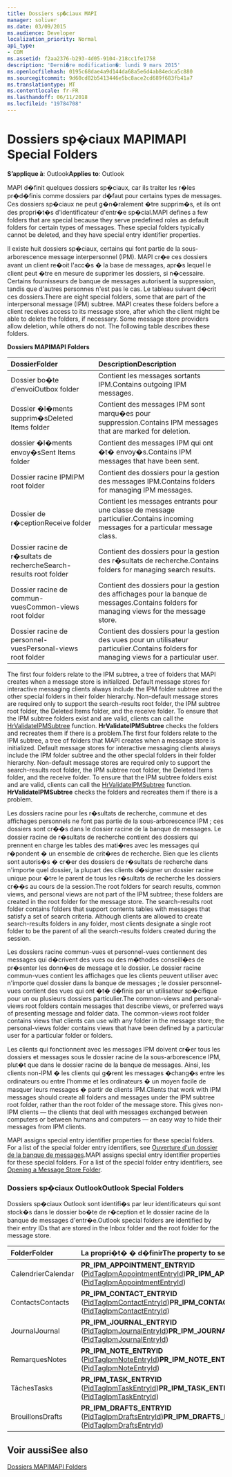 ```yaml
---
title: Dossiers sp�ciaux MAPI
manager: soliver
ms.date: 03/09/2015
ms.audience: Developer
localization_priority: Normal
api_type:
- COM
ms.assetid: f2aa2376-b293-4d05-9104-218cc1fe1758
description: 'Derni�re modification�: lundi 9 mars 2015'
ms.openlocfilehash: 0195c68dae4a9d144da68a5e6d4ab84edca5c880
ms.sourcegitcommit: 9d60cd82b5413446e5bc8ace2cd689f683fb41a7
ms.translationtype: MT
ms.contentlocale: fr-FR
ms.lasthandoff: 06/11/2018
ms.locfileid: "19784708"
---
```

# <a name="mapi-special-folders"></a><span data-ttu-id="1f5d3-103">Dossiers sp�ciaux MAPI</span><span class="sxs-lookup"><span data-stu-id="1f5d3-103">MAPI Special Folders</span></span>

  
  
<span data-ttu-id="1f5d3-104">**S’applique à**: Outlook</span><span class="sxs-lookup"><span data-stu-id="1f5d3-104">**Applies to**: Outlook</span></span> 
  
<span data-ttu-id="1f5d3-p101">MAPI d�finit quelques dossiers sp�ciaux, car ils traiter les r�les pr�d�finis comme dossiers par d�faut pour certains types de messages. Ces dossiers sp�ciaux ne peut g�n�ralement �tre supprim�s, et ils ont des propri�t�s d'identificateur d'entr�e sp�cial.</span><span class="sxs-lookup"><span data-stu-id="1f5d3-p101">MAPI defines a few folders that are special because they serve predefined roles as default folders for certain types of messages. These special folders typically cannot be deleted, and they have special entry identifier properties.</span></span>
  
<span data-ttu-id="1f5d3-p102">Il existe huit dossiers sp�ciaux, certains qui font partie de la sous-arborescence message interpersonnel (IPM). MAPI cr�e ces dossiers avant un client re�oit l'acc�s � la base de messages, apr�s lequel le client peut �tre en mesure de supprimer les dossiers, si n�cessaire. Certains fournisseurs de banque de messages autorisent la suppression, tandis que d'autres personnes n'est pas le cas. Le tableau suivant d�crit ces dossiers.</span><span class="sxs-lookup"><span data-stu-id="1f5d3-p102">There are eight special folders, some that are part of the interpersonal message (IPM) subtree. MAPI creates these folders before a client receives access to its message store, after which the client might be able to delete the folders, if necessary. Some message store providers allow deletion, while others do not. The following table describes these folders.</span></span>
  
<span data-ttu-id="1f5d3-111">**Dossiers MAPI**</span><span class="sxs-lookup"><span data-stu-id="1f5d3-111">**MAPI Folders**</span></span>

|<span data-ttu-id="1f5d3-112">**Dossier**</span><span class="sxs-lookup"><span data-stu-id="1f5d3-112">**Folder**</span></span>|<span data-ttu-id="1f5d3-113">**Description**</span><span class="sxs-lookup"><span data-stu-id="1f5d3-113">**Description**</span></span>|
|:-----|:-----|
|<span data-ttu-id="1f5d3-114">Dossier bo�te d'envoi</span><span class="sxs-lookup"><span data-stu-id="1f5d3-114">Outbox folder</span></span>  <br/> |<span data-ttu-id="1f5d3-115">Contient les messages sortants IPM.</span><span class="sxs-lookup"><span data-stu-id="1f5d3-115">Contains outgoing IPM messages.</span></span>  <br/> |
|<span data-ttu-id="1f5d3-116">Dossier �l�ments supprim�s</span><span class="sxs-lookup"><span data-stu-id="1f5d3-116">Deleted Items folder</span></span>  <br/> |<span data-ttu-id="1f5d3-117">Contient des messages IPM sont marqu�es pour suppression.</span><span class="sxs-lookup"><span data-stu-id="1f5d3-117">Contains IPM messages that are marked for deletion.</span></span>  <br/> |
|<span data-ttu-id="1f5d3-118">dossier �l�ments envoy�s</span><span class="sxs-lookup"><span data-stu-id="1f5d3-118">Sent Items folder</span></span>  <br/> |<span data-ttu-id="1f5d3-119">Contient des messages IPM qui ont �t� envoy�s.</span><span class="sxs-lookup"><span data-stu-id="1f5d3-119">Contains IPM messages that have been sent.</span></span>  <br/> |
|<span data-ttu-id="1f5d3-120">Dossier racine IPM</span><span class="sxs-lookup"><span data-stu-id="1f5d3-120">IPM root folder</span></span>  <br/> |<span data-ttu-id="1f5d3-121">Contient des dossiers pour la gestion des messages IPM.</span><span class="sxs-lookup"><span data-stu-id="1f5d3-121">Contains folders for managing IPM messages.</span></span>  <br/> |
|<span data-ttu-id="1f5d3-122">Dossier de r�ception</span><span class="sxs-lookup"><span data-stu-id="1f5d3-122">Receive folder</span></span>  <br/> |<span data-ttu-id="1f5d3-123">Contient les messages entrants pour une classe de message particulier.</span><span class="sxs-lookup"><span data-stu-id="1f5d3-123">Contains incoming messages for a particular message class.</span></span>  <br/> |
|<span data-ttu-id="1f5d3-124">Dossier racine de r�sultats de recherche</span><span class="sxs-lookup"><span data-stu-id="1f5d3-124">Search-results root folder</span></span>  <br/> |<span data-ttu-id="1f5d3-125">Contient des dossiers pour la gestion des r�sultats de recherche.</span><span class="sxs-lookup"><span data-stu-id="1f5d3-125">Contains folders for managing search results.</span></span>  <br/> |
|<span data-ttu-id="1f5d3-126">Dossier racine de commun-vues</span><span class="sxs-lookup"><span data-stu-id="1f5d3-126">Common-views root folder</span></span>  <br/> |<span data-ttu-id="1f5d3-127">Contient des dossiers pour la gestion des affichages pour la banque de messages.</span><span class="sxs-lookup"><span data-stu-id="1f5d3-127">Contains folders for managing views for the message store.</span></span>  <br/> |
|<span data-ttu-id="1f5d3-128">Dossier racine de personnel-vues</span><span class="sxs-lookup"><span data-stu-id="1f5d3-128">Personal-views root folder</span></span>  <br/> |<span data-ttu-id="1f5d3-129">Contient des dossiers pour la gestion des vues pour un utilisateur particulier.</span><span class="sxs-lookup"><span data-stu-id="1f5d3-129">Contains folders for managing views for a particular user.</span></span>  <br/> |
   
<span data-ttu-id="1f5d3-p103">The first four folders relate to the IPM subtree, a tree of folders that MAPI creates when a message store is initialized. Default message stores for interactive messaging clients always include the IPM folder subtree and the other special folders in their folder hierarchy. Non-default message stores are required only to support the search-results root folder, the IPM subtree root folder, the Deleted Items folder, and the receive folder. To ensure that the IPM subtree folders exist and are valid, clients can call the [HrValidateIPMSubtree](hrvalidateipmsubtree.md) function. **HrValidateIPMSubtree** checks the folders and recreates them if there is a problem.</span><span class="sxs-lookup"><span data-stu-id="1f5d3-p103">The first four folders relate to the IPM subtree, a tree of folders that MAPI creates when a message store is initialized. Default message stores for interactive messaging clients always include the IPM folder subtree and the other special folders in their folder hierarchy. Non-default message stores are required only to support the search-results root folder, the IPM subtree root folder, the Deleted Items folder, and the receive folder. To ensure that the IPM subtree folders exist and are valid, clients can call the [HrValidateIPMSubtree](hrvalidateipmsubtree.md) function. **HrValidateIPMSubtree** checks the folders and recreates them if there is a problem.</span></span> 
  
<span data-ttu-id="1f5d3-p104">Les dossiers racine pour les r�sultats de recherche, commune et des affichages personnels ne font pas partie de la sous-arborescence IPM ; ces dossiers sont cr��s dans le dossier racine de la banque de messages. Le dossier racine de r�sultats de recherche contient des dossiers qui prennent en charge les tables des mati�res avec les messages qui r�pondent � un ensemble de crit�res de recherche. Bien que les clients sont autoris�s � cr�er des dossiers de r�sultats de recherche dans n'importe quel dossier, la plupart des clients d�signer un dossier racine unique pour �tre le parent de tous les r�sultats de recherche les dossiers cr��s au cours de la session.</span><span class="sxs-lookup"><span data-stu-id="1f5d3-p104">The root folders for search results, common views, and personal views are not part of the IPM subtree; these folders are created in the root folder for the message store. The search-results root folder contains folders that support contents tables with messages that satisfy a set of search criteria. Although clients are allowed to create search-results folders in any folder, most clients designate a single root folder to be the parent of all the search-results folders created during the session.</span></span> 
  
<span data-ttu-id="1f5d3-p105">Les dossiers racine commun-vues et personnel-vues contiennent des messages qui d�crivent des vues ou des m�thodes conseill�es de pr�senter les donn�es de message et le dossier. Le dossier racine commun-vues contient les affichages que les clients peuvent utiliser avec n'importe quel dossier dans la banque de messages ; le dossier personnel-vues contient des vues qui ont �t� d�finis par un utilisateur sp�cifique pour un ou plusieurs dossiers particulier.</span><span class="sxs-lookup"><span data-stu-id="1f5d3-p105">The common-views and personal-views root folders contain messages that describe views, or preferred ways of presenting message and folder data. The common-views root folder contains views that clients can use with any folder in the message store; the personal-views folder contains views that have been defined by a particular user for a particular folder or folders.</span></span>
  
<span data-ttu-id="1f5d3-p106">Les clients qui fonctionnent avec les messages IPM doivent cr�er tous les dossiers et messages sous le dossier racine de la sous-arborescence IPM, plut�t que dans le dossier racine de la banque de messages. Ainsi, les clients non-IPM � les clients qui g�rent les messages �chang�s entre les ordinateurs ou entre l'homme et les ordinateurs � un moyen facile de masquer leurs messages � partir de clients IPM.</span><span class="sxs-lookup"><span data-stu-id="1f5d3-p106">Clients that work with IPM messages should create all folders and messages under the IPM subtree root folder, rather than the root folder of the message store. This gives non-IPM clients — the clients that deal with messages exchanged between computers or between humans and computers — an easy way to hide their messages from IPM clients.</span></span> 
  
<span data-ttu-id="1f5d3-p107">MAPI assigns special entry identifier properties for these special folders. For a list of the special folder entry identifiers, see [Ouverture d'un dossier de la banque de messages](opening-a-message-store-folder.md).</span><span class="sxs-lookup"><span data-stu-id="1f5d3-p107">MAPI assigns special entry identifier properties for these special folders. For a list of the special folder entry identifiers, see [Opening a Message Store Folder](opening-a-message-store-folder.md).</span></span>
  
### <a name="outlook-special-folders"></a><span data-ttu-id="1f5d3-144">Dossiers sp�ciaux Outlook</span><span class="sxs-lookup"><span data-stu-id="1f5d3-144">Outlook Special Folders</span></span>

<span data-ttu-id="1f5d3-145">Dossiers sp�ciaux Outlook sont identifi�s par leur identificateurs qui sont stock�s dans le dossier bo�te de r�ception et le dossier racine de la banque de messages d'entr�e.</span><span class="sxs-lookup"><span data-stu-id="1f5d3-145">Outlook special folders are identified by their entry IDs that are stored in the Inbox folder and the root folder for the message store.</span></span>
  
|<span data-ttu-id="1f5d3-146">**Folder**</span><span class="sxs-lookup"><span data-stu-id="1f5d3-146">**Folder**</span></span>|<span data-ttu-id="1f5d3-147">**La propri�t� � d�finir**</span><span class="sxs-lookup"><span data-stu-id="1f5d3-147">**The property to set**</span></span>|
|:-----|:-----|
|<span data-ttu-id="1f5d3-148">Calendrier</span><span class="sxs-lookup"><span data-stu-id="1f5d3-148">Calendar</span></span>  <br/> |<span data-ttu-id="1f5d3-149">**PR_IPM_APPOINTMENT_ENTRYID** ([PidTagIpmAppointmentEntryId](pidtagipmappointmententryid-canonical-property.md))</span><span class="sxs-lookup"><span data-stu-id="1f5d3-149">**PR_IPM_APPOINTMENT_ENTRYID** ([PidTagIpmAppointmentEntryId](pidtagipmappointmententryid-canonical-property.md))</span></span>  <br/> |
|<span data-ttu-id="1f5d3-150">Contacts</span><span class="sxs-lookup"><span data-stu-id="1f5d3-150">Contacts</span></span>  <br/> |<span data-ttu-id="1f5d3-151">**PR_IPM_CONTACT_ENTRYID** ([PidTagIpmContactEntryId](pidtagipmcontactentryid-canonical-property.md))</span><span class="sxs-lookup"><span data-stu-id="1f5d3-151">**PR_IPM_CONTACT_ENTRYID** ([PidTagIpmContactEntryId](pidtagipmcontactentryid-canonical-property.md))</span></span>  <br/> |
|<span data-ttu-id="1f5d3-152">Journal</span><span class="sxs-lookup"><span data-stu-id="1f5d3-152">Journal</span></span>  <br/> |<span data-ttu-id="1f5d3-153">**PR_IPM_JOURNAL_ENTRYID** ([PidTagIpmJournalEntryId](pidtagipmjournalentryid-canonical-property.md))</span><span class="sxs-lookup"><span data-stu-id="1f5d3-153">**PR_IPM_JOURNAL_ENTRYID** ([PidTagIpmJournalEntryId](pidtagipmjournalentryid-canonical-property.md))</span></span>  <br/> |
|<span data-ttu-id="1f5d3-154">Remarques</span><span class="sxs-lookup"><span data-stu-id="1f5d3-154">Notes</span></span>  <br/> |<span data-ttu-id="1f5d3-155">**PR_IPM_NOTE_ENTRYID** ([PidTagIpmNoteEntryId](pidtagipmnoteentryid-canonical-property.md))</span><span class="sxs-lookup"><span data-stu-id="1f5d3-155">**PR_IPM_NOTE_ENTRYID** ([PidTagIpmNoteEntryId](pidtagipmnoteentryid-canonical-property.md))</span></span>  <br/> |
|<span data-ttu-id="1f5d3-156">Tâches</span><span class="sxs-lookup"><span data-stu-id="1f5d3-156">Tasks</span></span>  <br/> |<span data-ttu-id="1f5d3-157">**PR_IPM_TASK_ENTRYID** ([PidTagIpmTaskEntryId](pidtagipmtaskentryid-canonical-property.md))</span><span class="sxs-lookup"><span data-stu-id="1f5d3-157">**PR_IPM_TASK_ENTRYID** ([PidTagIpmTaskEntryId](pidtagipmtaskentryid-canonical-property.md))</span></span>  <br/> |
|<span data-ttu-id="1f5d3-158">Brouillons</span><span class="sxs-lookup"><span data-stu-id="1f5d3-158">Drafts</span></span>  <br/> |<span data-ttu-id="1f5d3-159">**PR_IPM_DRAFTS_ENTRYID** ([PidTagIpmDraftsEntryId](pidtagipmdraftsentryid-canonical-property.md))</span><span class="sxs-lookup"><span data-stu-id="1f5d3-159">**PR_IPM_DRAFTS_ENTRYID** ([PidTagIpmDraftsEntryId](pidtagipmdraftsentryid-canonical-property.md))</span></span>  <br/> |
   
## <a name="see-also"></a><span data-ttu-id="1f5d3-160">Voir aussi</span><span class="sxs-lookup"><span data-stu-id="1f5d3-160">See also</span></span>



[<span data-ttu-id="1f5d3-161">Dossiers MAPI</span><span class="sxs-lookup"><span data-stu-id="1f5d3-161">MAPI Folders</span></span>](mapi-folders.md)

